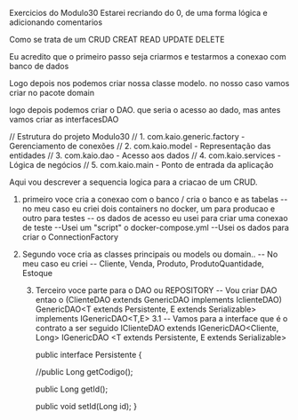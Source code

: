 Exercicios do Modulo30
Estarei recriando do 0, de uma forma lógica e adicionando comentarios

Como se trata de um CRUD
CREAT
READ
UPDATE
DELETE

Eu acredito que o primeiro passo seja criarmos e testarmos a conexao com banco de dados

Logo depois nos podemos criar nossa classe modelo. no nosso caso vamos criar no pacote domain

logo depois podemos criar o DAO. que seria o acesso ao dado, mas antes vamos criar as interfacesDAO


// Estrutura do projeto Modulo30
// 1. com.kaio.generic.factory - Gerenciamento de conexões
// 2. com.kaio.model - Representação das entidades
// 3. com.kaio.dao - Acesso aos dados
// 4. com.kaio.services - Lógica de negócios
// 5. com.kaio.main - Ponto de entrada da aplicação

Aqui vou descrever a sequencia logica para a criacao de um CRUD. 
1. primeiro voce cria a conexao com o banco / cria o banco e as tabelas 
    -- no meu caso eu criei dois containers no docker, um para producao e outro para testes
    -- os dados de acesso eu usei para criar uma conexao de teste
--Usei um "script" o docker-compose.yml
--Usei os dados para criar o ConnectionFactory

2. Segundo voce cria as classes principais ou models ou domain..
    -- No meu caso eu criei 
        -- Cliente, Venda, Produto, ProdutoQuantidade, Estoque

   3. Terceiro voce parte para o DAO ou REPOSITORY
      -- Vou criar DAO entao o (ClienteDAO extends GenericDAO implements IclienteDAO)
                                                   GenericDAO<T extends Persistente, E extends Serializable> implements IGenericDAO<T,E>
         3.1 -- Vamos para a interface que é o contrato a ser seguido
                   IClienteDAO extends IGenericDAO<Cliente, Long>
                                       IGenericDAO <T extends Persistente, E extends Serializable>
   
      public interface Persistente {

      //public Long getCodigo();

      public Long getId();

      public void setId(Long id);
      }

